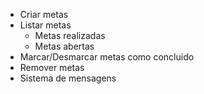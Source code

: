 - Criar metas
- Listar metas
    - Metas realizadas
    - Metas abertas
- Marcar/Desmarcar metas como concluido
- Remover metas
- Sistema de mensagens